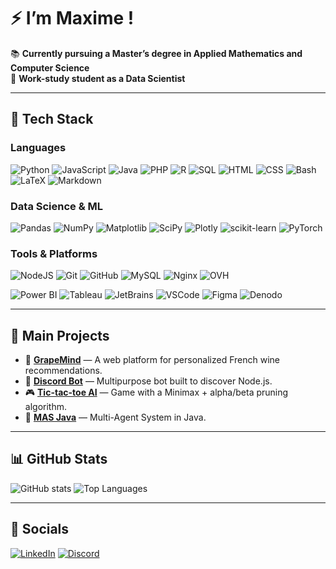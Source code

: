 # ⚡ I’m Maxime !

📚 **Currently pursuing a Master’s degree in Applied Mathematics and Computer Science**  
🧠 **Work-study student as a Data Scientist**  

---

## 🔧 Tech Stack  

### **Languages**  
![Python](https://img.shields.io/badge/python-3670A0?style=for-the-badge&logo=python&logoColor=ffdd54) 
![JavaScript](https://img.shields.io/badge/javascript-%23323330.svg?style=for-the-badge&logo=javascript&logoColor=%23F7DF1E) 
![Java](https://img.shields.io/badge/java-%23ED8B00.svg?style=for-the-badge&logo=openjdk&logoColor=white) 
![PHP](https://img.shields.io/badge/php-%23777BB4.svg?style=for-the-badge&logo=php&logoColor=white) 
![R](https://img.shields.io/badge/r-%23276DC3.svg?style=for-the-badge&logo=r&logoColor=white) 
![SQL](https://img.shields.io/badge/SQL-4479A1.svg?style=for-the-badge&logo=mysql&logoColor=white) 
![HTML](https://img.shields.io/badge/html-%23E34F26.svg?style=for-the-badge&logo=html5&logoColor=white) 
![CSS](https://img.shields.io/badge/css-%231572B6.svg?style=for-the-badge&logo=css3&logoColor=white) 
![Bash](https://img.shields.io/badge/Bash-4EAA25?style=for-the-badge&logo=gnu-bash&logoColor=white) 
![LaTeX](https://img.shields.io/badge/latex-%23008080.svg?style=for-the-badge&logo=latex&logoColor=white) 
![Markdown](https://img.shields.io/badge/markdown-%23000000.svg?style=for-the-badge&logo=markdown&logoColor=white)

### **Data Science & ML**  
![Pandas](https://img.shields.io/badge/pandas-%23150458.svg?style=for-the-badge&logo=pandas&logoColor=white) 
![NumPy](https://img.shields.io/badge/numpy-%23013243.svg?style=for-the-badge&logo=numpy&logoColor=white) 
![Matplotlib](https://img.shields.io/badge/Matplotlib-%23ffffff.svg?style=for-the-badge&logo=Matplotlib&logoColor=black) 
![SciPy](https://img.shields.io/badge/SciPy-%230C55A5.svg?style=for-the-badge&logo=scipy&logoColor=%white) 
![Plotly](https://img.shields.io/badge/Plotly-%233F4F75.svg?style=for-the-badge&logo=plotly&logoColor=white) 
![scikit-learn](https://img.shields.io/badge/scikit--learn-%23F7931E.svg?style=for-the-badge&logo=scikit-learn&logoColor=white) 
![PyTorch](https://img.shields.io/badge/PyTorch-%23EE4C2C.svg?style=for-the-badge&logo=PyTorch&logoColor=white)

### **Tools & Platforms**  
![NodeJS](https://img.shields.io/badge/node.js-6DA55F?style=for-the-badge&logo=node.js&logoColor=white) 
![Git](https://img.shields.io/badge/git-%23F05033.svg?style=for-the-badge&logo=git&logoColor=white) 
![GitHub](https://img.shields.io/badge/github-%23121011.svg?style=for-the-badge&logo=github&logoColor=white) 
![MySQL](https://img.shields.io/badge/mysql-4479A1.svg?style=for-the-badge&logo=mysql&logoColor=white) 
![Nginx](https://img.shields.io/badge/nginx-%23009639.svg?style=for-the-badge&logo=nginx&logoColor=white) 
![OVH](https://img.shields.io/badge/ovh-%23123F6D.svg?style=for-the-badge&logo=ovh&logoColor=#123F6D)  

![Power BI](https://img.shields.io/badge/Power%20BI-F2C811?style=for-the-badge&logo=powerbi&logoColor=black) 
![Tableau](https://img.shields.io/badge/Tableau-E97627?style=for-the-badge&logo=tableau&logoColor=white) 
![JetBrains](https://img.shields.io/badge/JetBrains%20IDE-000000?style=for-the-badge&logo=jetbrains&logoColor=white) 
![VSCode](https://img.shields.io/badge/VSCode-007ACC?style=for-the-badge&logo=visual%20studio%20code&logoColor=white) 
![Figma](https://img.shields.io/badge/Figma-F24E1E?style=for-the-badge&logo=figma&logoColor=white) 
![Denodo](https://img.shields.io/badge/Denodo-DD0031?style=for-the-badge&logo=denodo&logoColor=white) 

---

## 🌟 Main Projects  

- 🍇 [**GrapeMind**](https://github.com/Aximme/GrapeMind) — A web platform for personalized French wine recommendations.  
- 🤖 [**Discord Bot**](https://github.com/Aximme/DeltaSierra) — Multipurpose bot built to discover Node.js.  
- 🎮 [**Tic-tac-toe AI**](https://github.com/Aximme/Tic-tac-toe_IA) — Game with a Minimax + alpha/beta pruning algorithm.  
- 🧩 [**MAS Java**](https://github.com/Aximme/Tueur_dans_la_foule) — Multi-Agent System in Java.  

---

## 📊 GitHub Stats  

![GitHub stats](https://github-readme-stats.vercel.app/api?username=Aximme&theme=tokyonight&show_icons=true&hide_border=true&count_private=true)  ![Top Languages](https://github-readme-stats.vercel.app/api/top-langs/?username=Aximme&theme=tokyonight&show_icons=true&hide_border=true&layout=compact)

---

## 🤝 Socials 

[![LinkedIn](https://img.shields.io/badge/LinkedIn-Maxime-blue?style=flat&logo=linkedin)](https://www.linkedin.com/in/maximemiroff)  [![Discord](https://img.shields.io/badge/Discord-Aximme-7289DA?style=flat&logo=discord&logoColor=white)](https://discordapp.com/users/1234567890)
